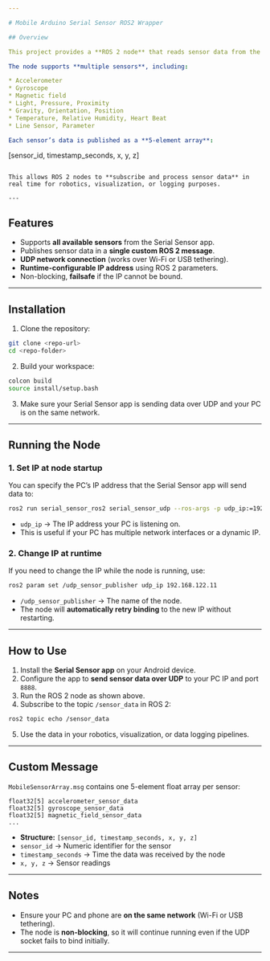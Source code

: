 ```yaml
---

# Mobile Arduino Serial Sensor ROS2 Wrapper

## Overview

This project provides a **ROS 2 node** that reads sensor data from the **Serial Sensor app** (or Arduino) over a **UDP network** and publishes it in ROS 2 as a **custom message** (`MobileSensorArray`).

The node supports **multiple sensors**, including:

* Accelerometer
* Gyroscope
* Magnetic field
* Light, Pressure, Proximity
* Gravity, Orientation, Position
* Temperature, Relative Humidity, Heart Beat
* Line Sensor, Parameter

Each sensor’s data is published as a **5-element array**:

```
[sensor_id, timestamp_seconds, x, y, z]
```

This allows ROS 2 nodes to **subscribe and process sensor data** in real time for robotics, visualization, or logging purposes.

---
```


## Features

* Supports **all available sensors** from the Serial Sensor app.
* Publishes sensor data in a **single custom ROS 2 message**.
* **UDP network connection** (works over Wi-Fi or USB tethering).
* **Runtime-configurable IP address** using ROS 2 parameters.
* Non-blocking, **failsafe** if the IP cannot be bound.

---

## Installation

1. Clone the repository:

```bash
git clone <repo-url>
cd <repo-folder>
```

2. Build your workspace:

```bash
colcon build
source install/setup.bash
```

3. Make sure your Serial Sensor app is sending data over UDP and your PC is on the same network.

---

## Running the Node

### 1. Set IP at node startup

You can specify the PC’s IP address that the Serial Sensor app will send data to:

```bash
ros2 run serial_sensor_ros2 serial_sensor_udp --ros-args -p udp_ip:=192.168.122.11
```

* `udp_ip` → The IP address your PC is listening on.
* This is useful if your PC has multiple network interfaces or a dynamic IP.

### 2. Change IP at runtime

If you need to change the IP while the node is running, use:

```bash
ros2 param set /udp_sensor_publisher udp_ip 192.168.122.11
```

* `/udp_sensor_publisher` → The name of the node.
* The node will **automatically retry binding** to the new IP without restarting.

---

## How to Use

1. Install the **Serial Sensor app** on your Android device.
2. Configure the app to **send sensor data over UDP** to your PC IP and port `8888`.
3. Run the ROS 2 node as shown above.
4. Subscribe to the topic `/sensor_data` in ROS 2:

```bash
ros2 topic echo /sensor_data
```

5. Use the data in your robotics, visualization, or data logging pipelines.

---

## Custom Message

`MobileSensorArray.msg` contains one 5-element float array per sensor:

```
float32[5] accelerometer_sensor_data
float32[5] gyroscope_sensor_data
float32[5] magnetic_field_sensor_data
...
```

* **Structure:** `[sensor_id, timestamp_seconds, x, y, z]`
* `sensor_id` → Numeric identifier for the sensor
* `timestamp_seconds` → Time the data was received by the node
* `x, y, z` → Sensor readings

---

## Notes

* Ensure your PC and phone are **on the same network** (Wi-Fi or USB tethering).
* The node is **non-blocking**, so it will continue running even if the UDP socket fails to bind initially.

---

